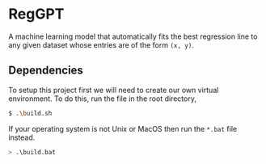 # RegGPT

A machine learning model that automatically fits the best regression line to any given dataset whose entries are of the form `(x, y)`.

## Dependencies

To setup this project first we will need to create our own virtual environment. To do this, run the file in the root directory,

```bash
$ .\build.sh
```

If your operating system is not Unix or MacOS then run the `*.bat` file instead.

```bash
> .\build.bat
```